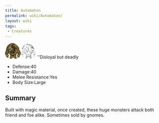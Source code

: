 ```yaml
---
title: Automaton
permalink: wiki/Automaton/
layout: wiki
tags:
 - Creatures
---
```


<img src="automaton.png" title="fig:automaton.png" alt="automaton.png" width="100" />
''Disloyal but deadly

-   Defense:40
-   Damage:40
-   Melee Resistance:Yes
-   Body Size:Large

Summary
-------

Built with magic material, once created, these huge monsters attack both
friend and foe alike. Sometimes sold by gnomes.
